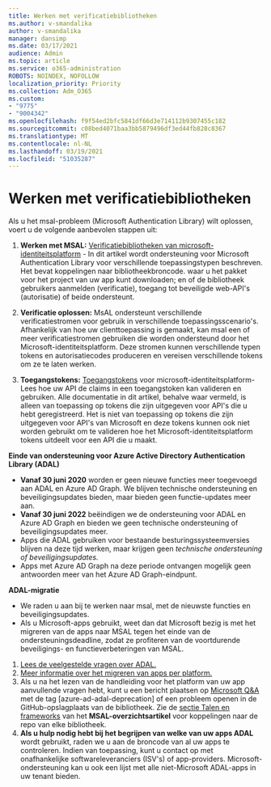 ```yaml
---
title: Werken met verificatiebibliotheken
ms.author: v-smandalika
author: v-smandalika
manager: dansimp
ms.date: 03/17/2021
audience: Admin
ms.topic: article
ms.service: o365-administration
ROBOTS: NOINDEX, NOFOLLOW
localization_priority: Priority
ms.collection: Adm_O365
ms.custom:
- "9775"
- "9004342"
ms.openlocfilehash: f9f54ed2bfc5841df66d3e714112b9307455c182
ms.sourcegitcommit: c08bed4071baa3bb5879496df3ed44fb828c8367
ms.translationtype: MT
ms.contentlocale: nl-NL
ms.lasthandoff: 03/19/2021
ms.locfileid: "51035287"
---
```

# <a name="working-with-authentication-libraries"></a>Werken met verificatiebibliotheken

Als u het msal-probleem (Microsoft Authentication Library) wilt oplossen, voert u de volgende aanbevolen stappen uit:

1. **Werken met MSAL:** [Verificatiebibliotheken van microsoft-identiteitsplatform](https://docs.microsoft.com/azure/active-directory/develop/reference-v2-libraries) - In dit artikel wordt ondersteuning voor Microsoft Authentication Library voor verschillende toepassingstypen beschreven. Het bevat koppelingen naar bibliotheekbroncode. waar u het pakket voor het project van uw app kunt downloaden; en of de bibliotheek gebruikers aanmelden (verificatie), toegang tot beveiligde web-API's (autorisatie) of beide ondersteunt.

2. **Verificatie oplossen:** MsAL ondersteunt verschillende verificatiestromen voor gebruik in verschillende toepassingsscenario's. Afhankelijk van hoe uw clienttoepassing is gemaakt, kan msal een of meer verificatiestromen gebruiken die worden ondersteund door het Microsoft-identiteitsplatform. Deze stromen kunnen verschillende typen tokens en autorisatiecodes produceren en vereisen verschillende tokens om ze te laten werken.

3. **Toegangstokens:** [Toegangstokens](https://docs.microsoft.com/azure/active-directory/develop/access-tokens) voor microsoft-identiteitsplatform- Lees hoe uw API de claims in een toegangstoken kan valideren en gebruiken. Alle documentatie in dit artikel, behalve waar vermeld, is alleen van toepassing op tokens die zijn uitgegeven voor API's die u hebt geregistreerd. Het is niet van toepassing op tokens die zijn uitgegeven voor API's van Microsoft en deze tokens kunnen ook niet worden gebruikt om te valideren hoe het Microsoft-identiteitsplatform tokens uitdeelt voor een API die u maakt.

**Einde van ondersteuning voor Azure Active Directory Authentication Library (ADAL)**

- **Vanaf 30 juni 2020** worden er geen nieuwe functies meer toegevoegd aan ADAL en Azure AD Graph. We blijven technische ondersteuning en beveiligingsupdates bieden, maar bieden geen functie-updates meer aan.
- **Vanaf 30 juni 2022** beëindigen we de ondersteuning voor ADAL en Azure AD Graph en bieden we geen technische ondersteuning of beveiligingsupdates meer.
- Apps die ADAL gebruiken voor bestaande besturingssysteemversies blijven na deze tijd werken, maar krijgen geen *technische ondersteuning of beveiligingsupdates.*
- Apps met Azure AD Graph na deze periode ontvangen mogelijk geen antwoorden meer van het Azure AD Graph-eindpunt.

**ADAL-migratie**

- We raden u aan bij te werken naar msal, met de nieuwste functies en beveiligingsupdates.
- Als u Microsoft-apps gebruikt, weet dan dat Microsoft bezig is met het migreren van de apps naar MSAL tegen het einde van de ondersteuningsdeadline, zodat ze profiteren van de voortdurende beveiligings- en functieverbeteringen van MSAL.

1. [Lees de veelgestelde vragen over ADAL.](https://docs.microsoft.com/azure/active-directory/develop/msal-migration#frequently-asked-questions-faq)
2. [Meer informatie over het migreren van apps per platform.](https://docs.microsoft.com/azure/active-directory/develop/msal-migration#migration-guidance)
3. Als u na het lezen van de handleiding voor het platform van uw app aanvullende vragen hebt, kunt u een bericht plaatsen op [Microsoft Q&A](https://docs.microsoft.com/answers/topics/azure-ad-adal-deprecation.html) met de tag [azure-ad-adal-deprecation] of een probleem openen in de GitHub-opslagplaats van de bibliotheek. Zie de [sectie Talen en frameworks](https://docs.microsoft.com/azure/active-directory/develop/msal-overview#languages-and-frameworks) van het **MSAL-overzichtsartikel** voor koppelingen naar de repo van elke bibliotheek.
4. **Als u hulp nodig hebt bij het begrijpen van welke van uw apps ADAL** wordt gebruikt, raden we u aan de broncode van al uw apps te controleren. Indien van toepassing, kunt u contact op met onafhankelijke softwareleveranciers (ISV's) of app-providers. Microsoft-ondersteuning kan u ook een lijst met alle niet-Microsoft ADAL-apps in uw tenant bieden.







